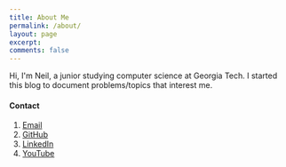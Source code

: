 ```yaml
---
title: About Me
permalink: /about/
layout: page
excerpt: 
comments: false
---
```


Hi, I'm Neil, a junior studying computer science at Georgia Tech.
I started this blog to document problems/topics that interest me.

#### Contact

1. [Email](mailto:neilmehra@outlook.com)
2. [GitHub](https://github.com/AsianKoala/)
3. [LinkedIn](https://www.linkedin.com/in/nemehra/)
4. [YouTube](https://www.youtube.com/@neilmehra_)

